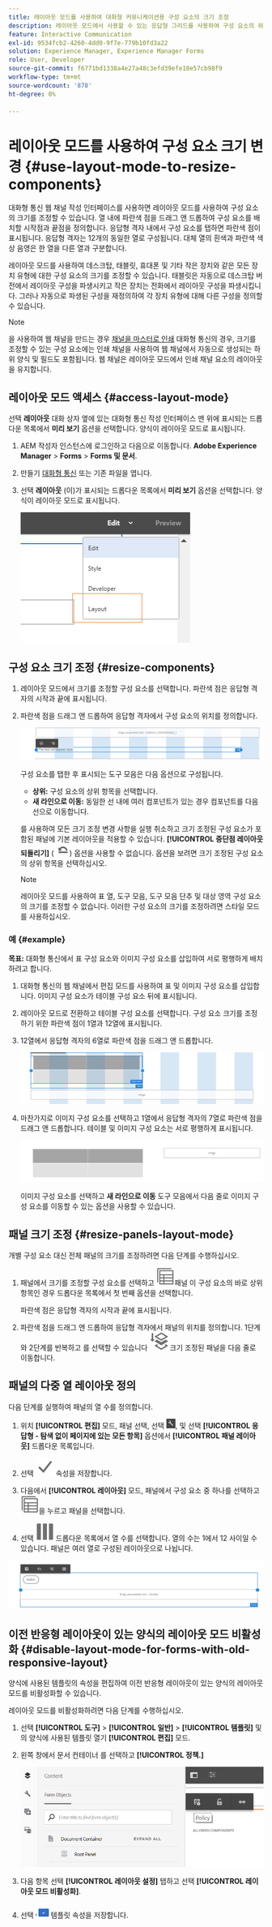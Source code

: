 ```yaml
---
title: 레이아웃 모드를 사용하여 대화형 커뮤니케이션용 구성 요소의 크기 조정
description: 레이아웃 모드에서 사용할 수 있는 응답형 그리드를 사용하여 구성 요소의 위치를 정의합니다.
feature: Interactive Communication
exl-id: 9534fcb2-4260-4dd0-9f7e-779b10fd3a22
solution: Experience Manager, Experience Manager Forms
role: User, Developer
source-git-commit: f6771bd1338a4e27a48c3efd39efe18e57cb98f9
workflow-type: tm+mt
source-wordcount: '878'
ht-degree: 0%

---
```


# 레이아웃 모드를 사용하여 구성 요소 크기 변경 {#use-layout-mode-to-resize-components}

대화형 통신 웹 채널 작성 인터페이스를 사용하면 레이아웃 모드를 사용하여 구성 요소의 크기를 조정할 수 있습니다. 열 내에 파란색 점을 드래그 앤 드롭하여 구성 요소를 배치할 시작점과 끝점을 정의합니다. 응답형 격자 내에서 구성 요소를 탭하면 파란색 점이 표시됩니다. 응답형 격자는 12개의 동일한 열로 구성됩니다. 대체 열의 흰색과 파란색 색상 음영은 한 열을 다른 열과 구분합니다.

레이아웃 모드를 사용하여 데스크탑, 태블릿, 휴대폰 및 기타 작은 장치와 같은 모든 장치 유형에 대한 구성 요소의 크기를 조정할 수 있습니다. 태블릿은 자동으로 데스크탑 버전에서 레이아웃 구성을 파생시키고 작은 장치는 전화에서 레이아웃 구성을 파생시킵니다. 그러나 자동으로 파생된 구성을 재정의하여 각 장치 유형에 대해 다른 구성을 정의할 수 있습니다.

>[!NOTE]
>
>을 사용하여 웹 채널을 만드는 경우 [채널을 마스터로 인쇄](../../forms/using/create-interactive-communication.md) 대화형 통신의 경우, 크기를 조정할 수 있는 구성 요소에는 인쇄 채널을 사용하여 웹 채널에서 자동으로 생성되는 하위 양식 및 필드도 포함됩니다. 웹 채널은 레이아웃 모드에서 인쇄 채널 요소의 레이아웃을 유지합니다.

## 레이아웃 모드 액세스 {#access-layout-mode}

선택 **레이아웃** 대화 상자 옆에 있는 대화형 통신 작성 인터페이스 맨 위에 표시되는 드롭다운 목록에서 **미리 보기** 옵션을 선택합니다. 양식이 레이아웃 모드로 표시됩니다.

1. AEM 작성자 인스턴스에 로그인하고 다음으로 이동합니다. **Adobe Experience Manager** > **Forms** > **Forms 및 문서**.
1. 만들기 [대화형 통신](../../forms/using/create-interactive-communication.md) 또는 기존 파일을 엽니다.
1. 선택 **레이아웃** (이)가 표시되는 드롭다운 목록에서 **미리 보기** 옵션을 선택합니다. 양식이 레이아웃 모드로 표시됩니다.

   ![대화형 커뮤니케이션용 레이아웃 모드](assets/layout_mode_ic_new.png)

## 구성 요소 크기 조정 {#resize-components}

1. 레이아웃 모드에서 크기를 조정할 구성 요소를 선택합니다. 파란색 점은 응답형 격자의 시작과 끝에 표시됩니다.
1. 파란색 점을 드래그 앤 드롭하여 응답형 격자에서 구성 요소의 위치를 정의합니다.

   ![레이아웃 모드를 사용한 크기 조정](assets/layout_mode_resize_new_updated.png)

   구성 요소를 탭한 후 표시되는 도구 모음은 다음 옵션으로 구성됩니다.

   * **상위:** 구성 요소의 상위 항목을 선택합니다.
   * **새 라인으로 이동:** 동일한 선 내에 여러 컴포넌트가 있는 경우 컴포넌트를 다음 선으로 이동합니다.

   를 사용하여 모든 크기 조정 변경 사항을 실행 취소하고 크기 조정된 구성 요소가 포함된 패널에 기본 레이아웃을 적용할 수 있습니다. **[!UICONTROL 중단점 레이아웃 되돌리기]** ( ![중단점 되돌리기](assets/reverttopreviouslypublishedversion.png)) 옵션을 사용할 수 없습니다. 옵션을 보려면 크기 조정된 구성 요소의 상위 항목을 선택하십시오.

   >[!NOTE]
   >
   >레이아웃 모드를 사용하여 표 열, 도구 모음, 도구 모음 단추 및 대상 영역 구성 요소의 크기를 조정할 수 없습니다. 이러한 구성 요소의 크기를 조정하려면 스타일 모드를 사용하십시오.

### 예 {#example}

**목표:** 대화형 통신에서 표 구성 요소와 이미지 구성 요소를 삽입하여 서로 평행하게 배치하려고 합니다.

1. 대화형 통신의 웹 채널에서 편집 모드를 사용하여 표 및 이미지 구성 요소를 삽입합니다. 이미지 구성 요소가 테이블 구성 요소 뒤에 표시됩니다.
1. 레이아웃 모드로 전환하고 테이블 구성 요소를 선택합니다. 구성 요소 크기를 조정하기 위한 파란색 점이 1열과 12열에 표시됩니다.
1. 12열에서 응답형 격자의 6열로 파란색 점을 드래그 앤 드롭합니다.

   ![테이블의 끝점 정의](assets/layout_mode_end_point_table_new.png)

1. 마찬가지로 이미지 구성 요소를 선택하고 1열에서 응답형 격자의 7열로 파란색 점을 드래그 앤 드롭합니다. 테이블 및 이미지 구성 요소는 서로 평행하게 표시됩니다.

   ![레이아웃 모드에서 병렬 표 및 이미지](assets/table_image_parallel_new.png)

   이미지 구성 요소를 선택하고 **새 라인으로 이동** 도구 모음에서 다음 줄로 이미지 구성 요소를 이동할 수 있는 옵션을 사용할 수 있습니다.

## 패널 크기 조정 {#resize-panels-layout-mode}

개별 구성 요소 대신 전체 패널의 크기를 조정하려면 다음 단계를 수행하십시오.

1. 패널에서 크기를 조정할 구성 요소를 선택하고 ![상위 선택](assets/select_parent_icon.svg)패널 이 구성 요소의 바로 상위 항목인 경우 드롭다운 목록에서 첫 번째 옵션을 선택합니다.

   파란색 점은 응답형 격자의 시작과 끝에 표시됩니다.

1. 파란색 점을 드래그 앤 드롭하여 응답형 격자에서 패널의 위치를 정의합니다.
1단계와 2단계를 반복하고 를 선택할 수 있습니다 ![상위 선택](assets/float_to_new_line_icon.svg) 크기 조정된 패널을 다음 줄로 이동합니다.

## 패널의 다중 열 레이아웃 정의

다음 단계를 실행하여 패널의 열 수를 정의합니다.

1. 위치 **[!UICONTROL 편집]** 모드, 패널 선택, 선택 ![구성](assets/configure_icon.png), 및 선택 **[!UICONTROL 응답형 - 탐색 없이 페이지에 있는 모든 항목]** 옵션에서 **[!UICONTROL 패널 레이아웃]** 드롭다운 목록입니다.

1. 선택 ![저장](assets/save_icon.svg) 속성을 저장합니다.

1. 다음에서 **[!UICONTROL 레이아웃]** 모드, 패널에서 구성 요소 중 하나를 선택하고 ![상위 선택](assets/select_parent_icon.svg)을 누르고 패널을 선택합니다.

1. 선택 ![다중 열](assets/multi-column.svg) 드롭다운 목록에서 열 수를 선택합니다. 열의 수는 1에서 12 사이일 수 있습니다. 패널은 여러 열로 구성된 레이아웃으로 나뉩니다.

![레이아웃 모드의 다중 열](assets/multi-column-layout.png)

## 이전 반응형 레이아웃이 있는 양식의 레이아웃 모드 비활성화 {#disable-layout-mode-for-forms-with-old-responsive-layout}

양식에 사용된 템플릿의 속성을 편집하여 이전 반응형 레이아웃이 있는 양식의 레이아웃 모드를 비활성화할 수 있습니다.

레이아웃 모드를 비활성화하려면 다음 단계를 수행하십시오.

1. 선택 **[!UICONTROL 도구]** > **[!UICONTROL 일반]** > **[!UICONTROL 템플릿]** 및 의 양식에 사용된 템플릿 열기 **[!UICONTROL 편집]** 모드.
1. 왼쪽 창에서 문서 컨테이너 를 선택하고 **[!UICONTROL 정책.]**

   ![레이아웃 모드 비활성화](assets/policy_disable_layout_mode.png)

1. 다음 항목 선택 **[!UICONTROL 레이아웃 설정]** 탭하고 선택 **[!UICONTROL 레이아웃 모드 비활성화]**.
1. 선택 ![변경 내용 저장](assets/save_icon.png) 템플릿 속성을 저장합니다.
